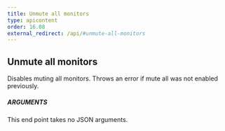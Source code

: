 ```yaml
---
title: Unmute all monitors
type: apicontent
order: 16.08
external_redirect: /api/#unmute-all-monitors
---
```


## Unmute all monitors
Disables muting all monitors. Throws an error if mute all was not enabled previously.

##### ARGUMENTS

This end point takes no JSON arguments.

